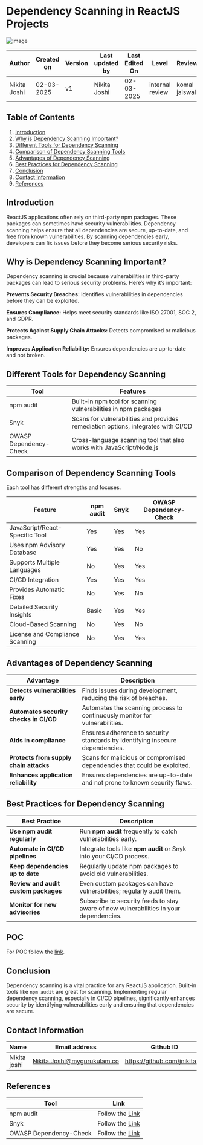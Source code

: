 # Dependency Scanning in ReactJS Projects
![image](https://github.com/user-attachments/assets/7a126104-c5d6-4b33-8215-718150d5a7fe)


| **Author** | **Created on** | **Version** | **Last updated by**|**Last Edited On**|**Level** |**Reviewer** |
|------------|---------------------------|-------------|----------------|-----|-------------|-------------|
| Nikita Joshi|  02-03-2025           | v1         | Nikita Joshi    |02-03-2025    |  internal review | komal jaiswal | 



## Table of Contents  

1. [Introduction](#introduction)  
2. [Why is Dependency Scanning Important?](#why-is-dependency-scanning-important)  
3. [Different Tools for Dependency Scanning](#different-tools-for-dependency-scanning)  
4. [Comparison of Dependency Scanning Tools](#comparison-of-dependency-scanning-tools)  
5. [Advantages of Dependency Scanning](#advantages-of-dependency-scanning)  
6. [Best Practices for Dependency Scanning](#best-practices-for-dependency-scanning)  
7. [Conclusion](#conclusion)
8. [Contact Information](#contact-information)  
9. [References](#references)  

## Introduction  
ReactJS applications often rely on third-party npm packages. These packages can sometimes have security vulnerabilities. Dependency scanning helps ensure that all dependencies are secure, up-to-date, and free from known vulnerabilities. By scanning dependencies early, developers can fix issues before they become serious security risks.


## Why is Dependency Scanning Important?  
Dependency scanning is crucial because vulnerabilities in third-party packages can lead to serious security problems. Here’s why it’s important:

**Prevents Security Breaches:** Identifies vulnerabilities in dependencies before they can be exploited.

**Ensures Compliance:** Helps meet security standards like ISO 27001, SOC 2, and GDPR.

**Protects Against Supply Chain Attacks:** Detects compromised or malicious packages.

**Improves Application Reliability:** Ensures dependencies are up-to-date and not broken.


## Different Tools for Dependency Scanning  

| Tool | Features |
|------|----------|
| npm audit | Built-in npm tool for scanning vulnerabilities in npm packages |
| Snyk | Scans for vulnerabilities and provides remediation options, integrates with CI/CD |
| OWASP Dependency-Check | Cross-language scanning tool that also works with JavaScript/Node.js |


## Comparison of Dependency Scanning Tools  

Each tool has different strengths and focuses.

| Feature | npm audit | Snyk | OWASP Dependency-Check |
|---------|-----------|------|------------------------|
| JavaScript/React-Specific Tool | Yes | Yes | Yes | 
| Uses npm Advisory Database | Yes | Yes | No | 
| Supports Multiple Languages | No | Yes | Yes | 
| CI/CD Integration | Yes | Yes | Yes | 
| Provides Automatic Fixes | No | Yes | No | 
| Detailed Security Insights | Basic | Yes | Yes | 
| Cloud-Based Scanning | No | Yes | No | 
| License and Compliance Scanning | No | Yes | Yes | 


## Advantages of Dependency Scanning  

| **Advantage** | **Description** |  
|--------------|---------------|  
| **Detects vulnerabilities early** | Finds issues during development, reducing the risk of breaches.|  
| **Automates security checks in CI/CD** | Automates the scanning process to continuously monitor for vulnerabilities. |  
| **Aids in compliance** | Ensures adherence to security standards by identifying insecure dependencies. |  
| **Protects from supply chain attacks** | Scans for malicious or compromised dependencies that could be exploited. |  
| **Enhances application reliability** | Ensures dependencies are up-to-date and not prone to known security flaws. |  

## Best Practices for Dependency Scanning  

| **Best Practice** | **Description** |  
|------------------|----------------|  
| **Use npm audit regularly** | Run **npm audit** frequently to catch vulnerabilities early. |  
| **Automate in CI/CD pipelines** | Integrate tools like **npm audit** or Snyk into your CI/CD process. |  
| **Keep dependencies up to date** | Regularly update npm packages to avoid old vulnerabilities. |  
| **Review and audit custom packages** | Even custom packages can have vulnerabilities; regularly audit them. |  
| **Monitor for new advisories** | Subscribe to security feeds to stay aware of new vulnerabilities in your dependencies. |  

## POC
For POC follow the [link](https://github.com/username/project-repo/README.md).

## Conclusion  
Dependency scanning is a vital practice for any ReactJS application. Built-in tools like `npm audit` are great for scanning. Implementing regular dependency scanning, especially in CI/CD pipelines, significantly enhances security by identifying vulnerabilities early and ensuring that dependencies are secure.

## Contact Information  

| **Name** | **Email address**            | **Github ID**
|----------|-------------------------------|-------------------|
| Nikita joshi    | Nikita.Joshi@mygurukulam.co    | https://github.com/jnikita19  |


## References  
| Tool | Link |
|------|------|
| npm audit | Follow the [Link](https://docs.npmjs.com/cli/v7/commands/npm-audit) |
| Snyk | Follow the [Link](https://snyk.io/) |
| OWASP Dependency-Check | Follow the [Link](https://owasp.org/www-project-dependency-check/) |
